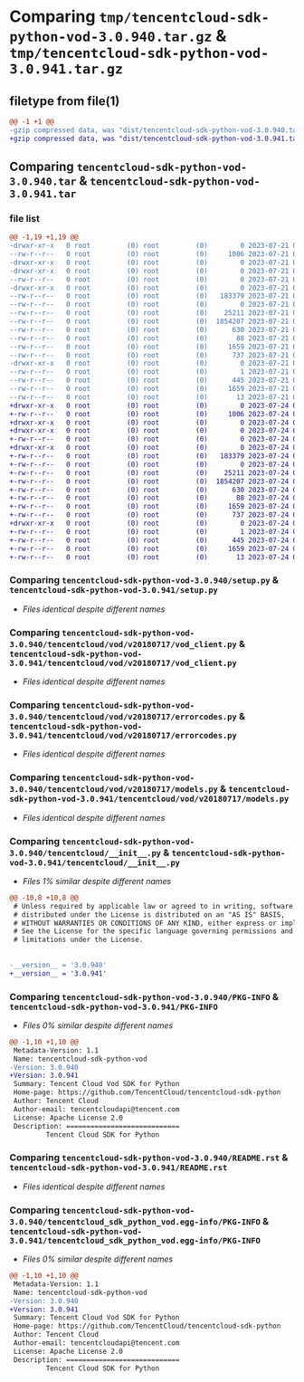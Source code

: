 # Comparing `tmp/tencentcloud-sdk-python-vod-3.0.940.tar.gz` & `tmp/tencentcloud-sdk-python-vod-3.0.941.tar.gz`

## filetype from file(1)

```diff
@@ -1 +1 @@
-gzip compressed data, was "dist/tencentcloud-sdk-python-vod-3.0.940.tar", last modified: Fri Jul 21 00:55:38 2023, max compression
+gzip compressed data, was "dist/tencentcloud-sdk-python-vod-3.0.941.tar", last modified: Mon Jul 24 00:47:48 2023, max compression
```

## Comparing `tencentcloud-sdk-python-vod-3.0.940.tar` & `tencentcloud-sdk-python-vod-3.0.941.tar`

### file list

```diff
@@ -1,19 +1,19 @@
-drwxr-xr-x   0 root         (0) root         (0)        0 2023-07-21 00:55:38.000000 tencentcloud-sdk-python-vod-3.0.940/
--rw-r--r--   0 root         (0) root         (0)     1006 2023-07-21 00:55:37.000000 tencentcloud-sdk-python-vod-3.0.940/setup.py
-drwxr-xr-x   0 root         (0) root         (0)        0 2023-07-21 00:55:38.000000 tencentcloud-sdk-python-vod-3.0.940/tencentcloud/
-drwxr-xr-x   0 root         (0) root         (0)        0 2023-07-21 00:55:38.000000 tencentcloud-sdk-python-vod-3.0.940/tencentcloud/vod/
--rw-r--r--   0 root         (0) root         (0)        0 2023-07-21 00:55:37.000000 tencentcloud-sdk-python-vod-3.0.940/tencentcloud/vod/__init__.py
-drwxr-xr-x   0 root         (0) root         (0)        0 2023-07-21 00:55:38.000000 tencentcloud-sdk-python-vod-3.0.940/tencentcloud/vod/v20180717/
--rw-r--r--   0 root         (0) root         (0)   183379 2023-07-21 00:55:37.000000 tencentcloud-sdk-python-vod-3.0.940/tencentcloud/vod/v20180717/vod_client.py
--rw-r--r--   0 root         (0) root         (0)        0 2023-07-21 00:55:37.000000 tencentcloud-sdk-python-vod-3.0.940/tencentcloud/vod/v20180717/__init__.py
--rw-r--r--   0 root         (0) root         (0)    25211 2023-07-21 00:55:37.000000 tencentcloud-sdk-python-vod-3.0.940/tencentcloud/vod/v20180717/errorcodes.py
--rw-r--r--   0 root         (0) root         (0)  1854207 2023-07-21 00:55:37.000000 tencentcloud-sdk-python-vod-3.0.940/tencentcloud/vod/v20180717/models.py
--rw-r--r--   0 root         (0) root         (0)      630 2023-07-21 00:55:37.000000 tencentcloud-sdk-python-vod-3.0.940/tencentcloud/__init__.py
--rw-r--r--   0 root         (0) root         (0)       88 2023-07-21 00:55:38.000000 tencentcloud-sdk-python-vod-3.0.940/setup.cfg
--rw-r--r--   0 root         (0) root         (0)     1659 2023-07-21 00:55:38.000000 tencentcloud-sdk-python-vod-3.0.940/PKG-INFO
--rw-r--r--   0 root         (0) root         (0)      737 2023-07-21 00:55:37.000000 tencentcloud-sdk-python-vod-3.0.940/README.rst
-drwxr-xr-x   0 root         (0) root         (0)        0 2023-07-21 00:55:38.000000 tencentcloud-sdk-python-vod-3.0.940/tencentcloud_sdk_python_vod.egg-info/
--rw-r--r--   0 root         (0) root         (0)        1 2023-07-21 00:55:38.000000 tencentcloud-sdk-python-vod-3.0.940/tencentcloud_sdk_python_vod.egg-info/dependency_links.txt
--rw-r--r--   0 root         (0) root         (0)      445 2023-07-21 00:55:38.000000 tencentcloud-sdk-python-vod-3.0.940/tencentcloud_sdk_python_vod.egg-info/SOURCES.txt
--rw-r--r--   0 root         (0) root         (0)     1659 2023-07-21 00:55:38.000000 tencentcloud-sdk-python-vod-3.0.940/tencentcloud_sdk_python_vod.egg-info/PKG-INFO
--rw-r--r--   0 root         (0) root         (0)       13 2023-07-21 00:55:38.000000 tencentcloud-sdk-python-vod-3.0.940/tencentcloud_sdk_python_vod.egg-info/top_level.txt
+drwxr-xr-x   0 root         (0) root         (0)        0 2023-07-24 00:47:48.000000 tencentcloud-sdk-python-vod-3.0.941/
+-rw-r--r--   0 root         (0) root         (0)     1006 2023-07-24 00:47:48.000000 tencentcloud-sdk-python-vod-3.0.941/setup.py
+drwxr-xr-x   0 root         (0) root         (0)        0 2023-07-24 00:47:48.000000 tencentcloud-sdk-python-vod-3.0.941/tencentcloud/
+drwxr-xr-x   0 root         (0) root         (0)        0 2023-07-24 00:47:48.000000 tencentcloud-sdk-python-vod-3.0.941/tencentcloud/vod/
+-rw-r--r--   0 root         (0) root         (0)        0 2023-07-24 00:47:48.000000 tencentcloud-sdk-python-vod-3.0.941/tencentcloud/vod/__init__.py
+drwxr-xr-x   0 root         (0) root         (0)        0 2023-07-24 00:47:48.000000 tencentcloud-sdk-python-vod-3.0.941/tencentcloud/vod/v20180717/
+-rw-r--r--   0 root         (0) root         (0)   183379 2023-07-24 00:47:48.000000 tencentcloud-sdk-python-vod-3.0.941/tencentcloud/vod/v20180717/vod_client.py
+-rw-r--r--   0 root         (0) root         (0)        0 2023-07-24 00:47:48.000000 tencentcloud-sdk-python-vod-3.0.941/tencentcloud/vod/v20180717/__init__.py
+-rw-r--r--   0 root         (0) root         (0)    25211 2023-07-24 00:47:48.000000 tencentcloud-sdk-python-vod-3.0.941/tencentcloud/vod/v20180717/errorcodes.py
+-rw-r--r--   0 root         (0) root         (0)  1854207 2023-07-24 00:47:48.000000 tencentcloud-sdk-python-vod-3.0.941/tencentcloud/vod/v20180717/models.py
+-rw-r--r--   0 root         (0) root         (0)      630 2023-07-24 00:47:48.000000 tencentcloud-sdk-python-vod-3.0.941/tencentcloud/__init__.py
+-rw-r--r--   0 root         (0) root         (0)       88 2023-07-24 00:47:48.000000 tencentcloud-sdk-python-vod-3.0.941/setup.cfg
+-rw-r--r--   0 root         (0) root         (0)     1659 2023-07-24 00:47:48.000000 tencentcloud-sdk-python-vod-3.0.941/PKG-INFO
+-rw-r--r--   0 root         (0) root         (0)      737 2023-07-24 00:47:48.000000 tencentcloud-sdk-python-vod-3.0.941/README.rst
+drwxr-xr-x   0 root         (0) root         (0)        0 2023-07-24 00:47:48.000000 tencentcloud-sdk-python-vod-3.0.941/tencentcloud_sdk_python_vod.egg-info/
+-rw-r--r--   0 root         (0) root         (0)        1 2023-07-24 00:47:48.000000 tencentcloud-sdk-python-vod-3.0.941/tencentcloud_sdk_python_vod.egg-info/dependency_links.txt
+-rw-r--r--   0 root         (0) root         (0)      445 2023-07-24 00:47:48.000000 tencentcloud-sdk-python-vod-3.0.941/tencentcloud_sdk_python_vod.egg-info/SOURCES.txt
+-rw-r--r--   0 root         (0) root         (0)     1659 2023-07-24 00:47:48.000000 tencentcloud-sdk-python-vod-3.0.941/tencentcloud_sdk_python_vod.egg-info/PKG-INFO
+-rw-r--r--   0 root         (0) root         (0)       13 2023-07-24 00:47:48.000000 tencentcloud-sdk-python-vod-3.0.941/tencentcloud_sdk_python_vod.egg-info/top_level.txt
```

### Comparing `tencentcloud-sdk-python-vod-3.0.940/setup.py` & `tencentcloud-sdk-python-vod-3.0.941/setup.py`

 * *Files identical despite different names*

### Comparing `tencentcloud-sdk-python-vod-3.0.940/tencentcloud/vod/v20180717/vod_client.py` & `tencentcloud-sdk-python-vod-3.0.941/tencentcloud/vod/v20180717/vod_client.py`

 * *Files identical despite different names*

### Comparing `tencentcloud-sdk-python-vod-3.0.940/tencentcloud/vod/v20180717/errorcodes.py` & `tencentcloud-sdk-python-vod-3.0.941/tencentcloud/vod/v20180717/errorcodes.py`

 * *Files identical despite different names*

### Comparing `tencentcloud-sdk-python-vod-3.0.940/tencentcloud/vod/v20180717/models.py` & `tencentcloud-sdk-python-vod-3.0.941/tencentcloud/vod/v20180717/models.py`

 * *Files identical despite different names*

### Comparing `tencentcloud-sdk-python-vod-3.0.940/tencentcloud/__init__.py` & `tencentcloud-sdk-python-vod-3.0.941/tencentcloud/__init__.py`

 * *Files 1% similar despite different names*

```diff
@@ -10,8 +10,8 @@
 # Unless required by applicable law or agreed to in writing, software
 # distributed under the License is distributed on an "AS IS" BASIS,
 # WITHOUT WARRANTIES OR CONDITIONS OF ANY KIND, either express or implied.
 # See the License for the specific language governing permissions and
 # limitations under the License.
 
 
-__version__ = '3.0.940'
+__version__ = '3.0.941'
```

### Comparing `tencentcloud-sdk-python-vod-3.0.940/PKG-INFO` & `tencentcloud-sdk-python-vod-3.0.941/PKG-INFO`

 * *Files 0% similar despite different names*

```diff
@@ -1,10 +1,10 @@
 Metadata-Version: 1.1
 Name: tencentcloud-sdk-python-vod
-Version: 3.0.940
+Version: 3.0.941
 Summary: Tencent Cloud Vod SDK for Python
 Home-page: https://github.com/TencentCloud/tencentcloud-sdk-python
 Author: Tencent Cloud
 Author-email: tencentcloudapi@tencent.com
 License: Apache License 2.0
 Description: ============================
         Tencent Cloud SDK for Python
```

### Comparing `tencentcloud-sdk-python-vod-3.0.940/README.rst` & `tencentcloud-sdk-python-vod-3.0.941/README.rst`

 * *Files identical despite different names*

### Comparing `tencentcloud-sdk-python-vod-3.0.940/tencentcloud_sdk_python_vod.egg-info/PKG-INFO` & `tencentcloud-sdk-python-vod-3.0.941/tencentcloud_sdk_python_vod.egg-info/PKG-INFO`

 * *Files 0% similar despite different names*

```diff
@@ -1,10 +1,10 @@
 Metadata-Version: 1.1
 Name: tencentcloud-sdk-python-vod
-Version: 3.0.940
+Version: 3.0.941
 Summary: Tencent Cloud Vod SDK for Python
 Home-page: https://github.com/TencentCloud/tencentcloud-sdk-python
 Author: Tencent Cloud
 Author-email: tencentcloudapi@tencent.com
 License: Apache License 2.0
 Description: ============================
         Tencent Cloud SDK for Python
```

